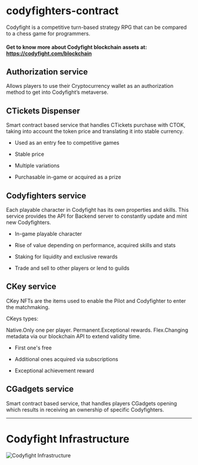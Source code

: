 # codyfighters-contract

Codyfight is a competitive turn-based strategy RPG that can be compared to a chess game for programmers.

#### Get to know more about Codyfight blockchain assets at: https://codyfight.com/blockchain

## Authorization service

Allows players to use their Cryptocurrency wallet as an authorization method to get into Codyfight’s metaverse.

## CTickets Dispenser

Smart contract based service that handles CTickets purchase with CTOK, taking into account the token price and translating it into stable currency.

- Used as an entry fee to competitive games

- Stable price

- Multiple variations

- Purchasable in-game or acquired as a prize

## Codyfighters service

Each playable character in Codyfight has its own properties and skills. This service provides the API for Backend server to constantly update and mint new Codyfighters.

- In-game playable character

- Rise of value depending on performance, acquired skills and stats

- Staking for liquidity and exclusive rewards

- Trade and sell to other players or lend to guilds

## CKey service

CKey NFTs are the items used to enable the Pilot and Codyfighter to enter the matchmaking.

CKeys types:

Native.Only one per player.
Permanent.Exceptional rewards.
Flex.Changing metadata via our blockchain API to extend validity time.

- First one's free

- Additional ones acquired via subscriptions

- Exceptional achievement reward

## CGadgets service

Smart contract based service, that handles players CGadgets opening which results in receiving an ownership of specific Codyfighters.

-----------

# Codyfight Infrastructure

![Codyfight Infrastructure](https://github.com/codyfight/codyfighters-contract/assets/47956560/f35f7bc9-ffcb-4a7c-833b-a201c9317593)

